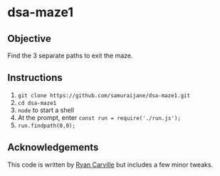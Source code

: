 # dsa-maze1

## Objective
Find the 3 separate paths to exit the maze.

## Instructions
1. `git clone https://github.com/samuraijane/dsa-maze1.git`
2. `cd dsa-maze1`
3. `node` to start a shell
4. At the prompt, enter `const run = require('./run.js');`
5. `run.findpath(0,0);`


## Acknowledgements
This code is written by [Ryan Carville](https://github.com/ryancarville) but includes a few minor tweaks.
